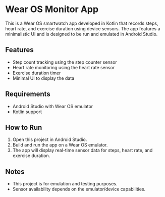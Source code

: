 # Wear OS Monitor App

This is a Wear OS smartwatch app developed in Kotlin that records steps, heart rate, and exercise duration using device sensors. The app features a minimalistic UI and is designed to be run and emulated in Android Studio.

## Features

- Step count tracking using the step counter sensor
- Heart rate monitoring using the heart rate sensor
- Exercise duration timer
- Minimal UI to display the data

## Requirements

- Android Studio with Wear OS emulator
- Kotlin support

## How to Run

1. Open this project in Android Studio.
2. Build and run the app on a Wear OS emulator.
3. The app will display real-time sensor data for steps, heart rate, and exercise duration.

## Notes

- This project is for emulation and testing purposes.
- Sensor availability depends on the emulator/device capabilities.
